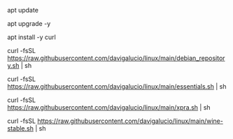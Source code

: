 apt update

apt upgrade -y

apt install -y curl

curl -fsSL https://raw.githubusercontent.com/davigalucio/linux/main/debian_repository.sh | sh

curl -fsSL https://raw.githubusercontent.com/davigalucio/linux/main/essentials.sh | sh

curl -fsSL https://raw.githubusercontent.com/davigalucio/linux/main/xpra.sh | sh

curl -fsSL https://raw.githubusercontent.com/davigalucio/linux/main/wine-stable.sh | sh
